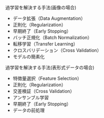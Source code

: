 過学習を解決する手法(画像の場合)

* データ拡張（Data Augmentation）
* 正則化（Regularization）
* 早期終了（Early Stopping）
* バッチ正規化（Batch Normalization）
* 転移学習（Transfer Learning）
* クロスバリデーション（Cross Validation）
* モデルの簡素化

過学習を解決する手法(表形式データの場合)
* 特徴量選択（Feature Selection）
* 正則化（Regularization）
* 交差検証（Cross Validation）
* アンサンブル学習
* 早期終了（Early Stopping）
* データの前処理


